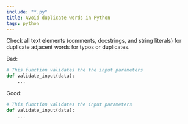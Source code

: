 ```yaml
---
include: "*.py"
title: Avoid duplicate words in Python
tags: python
---
```


Check all text elements (comments, docstrings, and string literals) for duplicate adjacent words for typos or duplicates.

Bad:

```python
# This function validates the the input parameters
def validate_input(data):
    ...
```

Good:

```python
# This function validates the input parameters
def validate_input(data):
    ...
```
